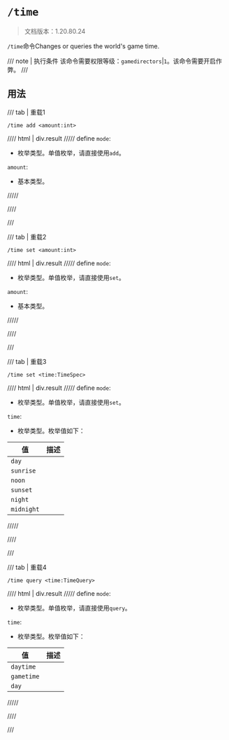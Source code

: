 # `/time`

> 文档版本：1.20.80.24

`/time`命令Changes or queries the world's game time.

/// note | 执行条件
该命令需要权限等级：`gamedirectors`|`1`。该命令需要开启作弊。
///

## 用法

/// tab | 重载1
```mcfunction
/time add <amount:int>
```

//// html | div.result
///// define
`mode`: <!-- md:samp TimeModeAdd -->

- 枚举类型。单值枚举，请直接使用`add`。

`amount`: <!-- md:samp int -->

- 基本类型。


/////

////

///

/// tab | 重载2
```mcfunction
/time set <amount:int>
```

//// html | div.result
///// define
`mode`: <!-- md:samp TimeModeSet -->

- 枚举类型。单值枚举，请直接使用`set`。

`amount`: <!-- md:samp int -->

- 基本类型。


/////

////

///

/// tab | 重载3
```mcfunction
/time set <time:TimeSpec>
```

//// html | div.result
///// define
`mode`: <!-- md:samp TimeModeSet -->

- 枚举类型。单值枚举，请直接使用`set`。

`time`: <!-- md:samp TimeSpec -->

- 枚举类型。枚举值如下：

|值|描述|
|---|---|
|`day`||
|`sunrise`||
|`noon`||
|`sunset`||
|`night`||
|`midnight`||



/////

////

///

/// tab | 重载4
```mcfunction
/time query <time:TimeQuery>
```

//// html | div.result
///// define
`mode`: <!-- md:samp TimeModeQuery -->

- 枚举类型。单值枚举，请直接使用`query`。

`time`: <!-- md:samp TimeQuery -->

- 枚举类型。枚举值如下：

|值|描述|
|---|---|
|`daytime`||
|`gametime`||
|`day`||



/////

////

///
